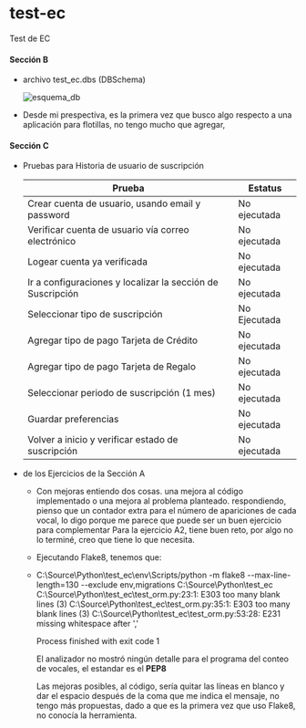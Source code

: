 # test-ec
Test de EC 



#### Sección B

- archivo test_ec.dbs (DBSchema)

  ![esquema_db](C:\Users\Usuario\Downloads\esquema_db.png)

- Desde mi prespectiva, es la primera vez que busco algo respecto a una aplicación para flotillas, no tengo mucho que agregar, 



#### Sección C

- Pruebas para Historia de usuario de suscripción 

  | Prueba                                                     | Estatus      |
  | ---------------------------------------------------------- | ------------ |
  | Crear cuenta de usuario, usando email y password           | No ejecutada |
  | Verificar cuenta de usuario vía correo electrónico         | No ejecutada |
  | Logear cuenta ya verificada                                | No ejecutada |
  | Ir a configuraciones y localizar la sección de Suscripción | No ejecutada |
  | Seleccionar tipo de suscripción                            | No Ejecutada |
  | Agregar tipo de pago Tarjeta de Crédito                    | No ejecutada |
  | Agregar tipo de pago Tarjeta de Regalo                     | No ejecutada |
  | Seleccionar periodo de suscripción (1 mes)                 | No ejecutada |
  | Guardar preferencias                                       | No ejecutada |
  | Volver a inicio y verificar estado de suscripción          | No ejecutada |



- de los Ejercicios de la Sección A

  - Con mejoras entiendo dos cosas. una mejora al código implementado o una mejora al problema planteado. respondiendo, pienso que un contador extra para el número de apariciones de cada vocal, lo digo porque me parece que puede ser un buen ejercicio para complementar 
    Para la ejercicio A2, tiene buen reto, por algo no lo terminé, creo que tiene lo que necesita.

  - Ejecutando Flake8, tenemos que:

  - C:\Source\Python\test_ec\env\Scripts/python -m flake8 --max-line-length=130 --exclude env,migrations C:\Source\Python\test_ec
    C:\Source\Python\test_ec\test_orm.py:23:1: E303 too many blank lines (3)
    C:\Source\Python\test_ec\test_orm.py:35:1: E303 too many blank lines (3)
    C:\Source\Python\test_ec\test_orm.py:53:28: E231 missing whitespace after ','

    Process finished with exit code 1

    El analizador no mostró ningún detalle para el programa del conteo de vocales, el estandar es el **PEP8**

    Las mejoras posibles, al código, sería quitar las líneas en blanco y dar el espacio después de la coma que me indica el mensaje, no tengo más propuestas, dado a que es la primera vez que uso Flake8, no conocía la herramienta.


